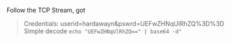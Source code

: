 Follow the TCP Stream, got 
> Credentials: userid=hardawayn&pswrd=UEFwZHNqUlRhZQ%3D%3D
Simple decode ```echo "UEFwZHNqUlRhZQ==" | base64 -d"``` 